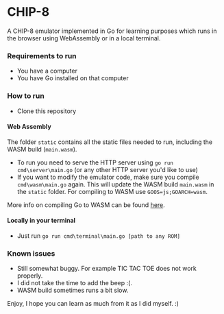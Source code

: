 # CHIP-8
A CHIP-8 emulator implemented in Go for learning purposes which runs in the browser using WebAssembly or in a local terminal.

### Requirements to run
* You have a computer
* You have Go installed on that computer

### How to run
* Clone this repository

#### Web Assembly
The folder ```static``` contains all the static files needed to run, including the WASM build (```main.wasm```). 
* To run you need to serve the HTTP server using ```go run cmd\server\main.go``` (or any other HTTP server you'd like to use)
* If you want to modify the emulator code, make sure you compile ```cmd\wasm\main.go``` again. This will update the WASM build ```main.wasm``` in the ```static``` folder. For compiling to WASM use ```GOOS=js;GOARCH=wasm```.

More info on compiling Go to WASM can be found [here](https://github.com/golang/go/wiki/WebAssembly).

#### Locally in your terminal
* Just run ```go run cmd\terminal\main.go [path to any ROM]```

### Known issues
* Still somewhat buggy. For example TIC TAC TOE does not work properly.
* I did not take the time to add the beep :(.
* WASM build sometimes runs a bit slow.

Enjoy, I hope you can learn as much from it as I did myself. :)
